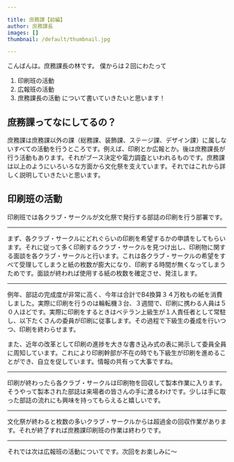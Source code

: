 ```yaml
---

title: 庶務課【前編】
author: 庶務課長
images: []
thumbnail: /default/thumbnail.jpg

---
```


こんばんは。庶務課長の林です。
僕からは２回にわたって
1. 印刷班の活動
2. 広報班の活動
3. 庶務課長の活動
について書いていきたいと思います！

## 庶務課ってなにしてるの？

庶務課は庶務課以外の課（総務課、装飾課、ステージ課、デザイン課）に属しないすべての活動を行うところです。例えば、印刷とか広報とか。後は庶務課長が行う活動もあります。それがブース決定や電力調査といわれるものです。庶務課は以上のようにいろいろな方面から文化祭を支えています。それではこれから詳しく説明していきたいと思います。

## 印刷班の活動

印刷班では各クラブ・サークルが文化祭で発行する部誌の印刷を行う部署です。

---

まず、各クラブ・サークルにどれぐらいの印刷を希望するかの申請をしてもらいます。それに従って多く印刷するクラブ・サークルを見つけ出し、印刷物に関する面談を各クラブ・サークルと行います。これは各クラブ・サークルの希望をすべて受理してしまうと紙の枚数が膨大になり、印刷する時間が無くなってしまうためです。面談が終われば使用する紙の枚数を確定させ、発注します。

---

例年、部誌の完成度が非常に高く、今年は合計でB4換算３４万枚もの紙を消費しました。実際に印刷を行うのは輪転機３台、３週間で、印刷に携わる人員は５０人ほどです。実際に印刷をするときはベテラン上級生が１人責任者として常駐し、以下たくさんの委員が印刷に従事します。その過程で下級生の養成を行いつつ、印刷を終わらせます。

また、近年の改革として印刷の進捗を大きな書き込み式の表に掲示して委員全員に周知しています。これにより印刷幹部が不在の時でも下級生が印刷を進めることができ、自立を促しています。情報の共有って大事ですね。

---

印刷が終わったら各クラブ・サークルは印刷物を回収して製本作業に入ります。そうやって製本された部誌は来場者の皆さんの手に渡るわけです。少しは手に取った部誌の流れにも興味を持ってもらえると嬉しいです。

---

文化祭が終わると枚数の多いクラブ・サークルからは超過金の回収作業があります。それが終了すれば庶務課印刷班の作業は終わりです。

---

それでは次は広報班の活動についてです。次回をお楽しみに～